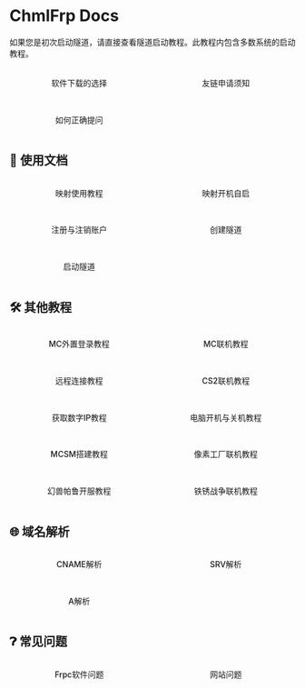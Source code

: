 # ChmlFrp Docs

如果您是初次启动隧道，请直接查看隧道启动教程。此教程内包含多数系统的启动教程。

<div class="group-container">
  <a class="group-card" href="/docs/guide/download">软件下载的选择</a>
  <a class="group-card" href="/docs/guide/friends">友链申请须知</a>
  <a class="group-card" href="/docs/guide/question">如何正确提问</a>
</div>

## 🧭 使用文档

<div class="group-container">
  <a class="group-card" href="/docs/use/mapping">映射使用教程</a>
  <a class="group-card" href="/docs/use/autostart">映射开机自启</a>
  <a class="group-card" href="/docs/use/account">注册与注销账户</a>
  <a class="group-card" href="/docs/use/tunnel-create">创建隧道</a>
  <a class="group-card" href="/docs/use/tunnel-start">启动隧道</a>
</div>

## 🛠️ 其他教程

<div class="group-container">
  <a class="group-card" href="/docs/other/mc-login">MC外置登录教程</a>
  <a class="group-card" href="/docs/other/mc-connect">MC联机教程</a>
  <a class="group-card" href="/docs/other/remote-connect">远程连接教程</a>
  <a class="group-card" href="/docs/other/cs2-connect">CS2联机教程</a>
  <a class="group-card" href="/docs/other/ip-lookup">获取数字IP教程</a>
  <a class="group-card" href="/docs/other/pc-power">电脑开机与关机教程</a>
  <a class="group-card" href="/docs/other/mcsm-setup">MCSM搭建教程</a>
  <a class="group-card" href="/docs/other/pixel-factory">像素工厂联机教程</a>
  <a class="group-card" href="/docs/other/fabulu-open">幻兽帕鲁开服教程</a>
  <a class="group-card" href="/docs/other/rust-wars">铁锈战争联机教程</a>
</div>

## 🌐 域名解析

<div class="group-container">
  <a class="group-card" href="/docs/dns/cname">CNAME解析</a>
  <a class="group-card" href="/docs/dns/srv">SRV解析</a>
  <a class="group-card" href="/docs/dns/a-record">A解析</a>
</div>

## ❓︎ 常见问题

<div class="group-container">
  <a class="group-card" href="/docs/faq/frpc">Frpc软件问题</a>
  <a class="group-card" href="/docs/faq/website">网站问题</a>
</div>


<style>
/* 容器布局 */
.group-container {
  display: grid;
  grid-template-columns: repeat(auto-fit, minmax(200px, 1fr));
  gap: 0.8rem;
  margin-top: 1rem;
}

/* 卡片样式 */
.group-card {
  display: block;
  background: var(--vp-c-bg-soft);
  border: 1px solid var(--vp-c-divider);
  border-radius: 12px;
  padding: 1rem 1.2rem;
  text-align: center;
  font-weight: 500;
  transition: all 0.25s ease;
  
  /* 清除默认链接样式 */
  color: var(--vp-c-text-1);
  text-decoration: none;
}

/* 禁止所有默认a状态样式 */
.group-card:link,
.group-card:visited,
.group-card:hover,
.group-card:active,
.group-card:focus {
  text-decoration: none !important;
  color: inherit;
}

/* 悬停效果 */
.group-card:hover {
  background: var(--vp-c-bg);
  border-color: var(--vp-c-brand-1);
  color: var(--vp-c-brand-1);
  box-shadow: 0 2px 8px rgba(0,0,0,0.08);
  transform: translateY(-2px);
}

/* 小屏优化 */
@media (max-width: 600px) {
  .group-card {
    font-size: 0.95rem;
    padding: 0.9rem;
  }
}
</style>
